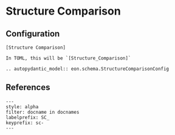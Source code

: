 # Structure Comparison

## Configuration

```{code-block} ini
[Structure Comparison]
```

```{versionchanged} 3.1_TBA
In TOML, this will be `[Structure_Comparison]`
```


```{eval-rst}
.. autopydantic_model:: eon.schema.StructureComparisonConfig
```

## References

```{bibliography}
---
style: alpha
filter: docname in docnames
labelprefix: SC_
keyprefix: sc-
---
```
